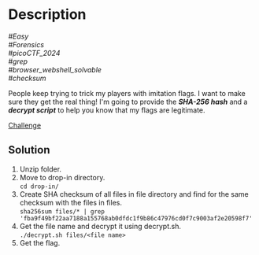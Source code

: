 # Description

_#Easy_<br>
_#Forensics_<br>
_#picoCTF_2024_<br>
_#grep_<br>
_#browser_webshell_solvable_<br>
_#checksum_<br>

People keep trying to trick my players with imitation flags. I want to make sure they get the real thing! I'm going to provide the ***SHA-256 hash*** and a ***decrypt script*** to help you know that my flags are legitimate.

[Challenge](Verify.zip)

## Solution

1. Unzip folder.
2. Move to drop-in directory.<br>
   `cd drop-in/`
4. Create SHA checksum of all files in file directory and find for the same checksum with the files in files.<br>
   `sha256sum files/* | grep 'fba9f49bf22aa7188a155768ab0dfdc1f9b86c47976cd0f7c9003af2e20598f7'`
5. Get the file name and decrypt it using decrypt.sh.<br>
   `./decrypt.sh files/<file name>`
6. Get the flag.
